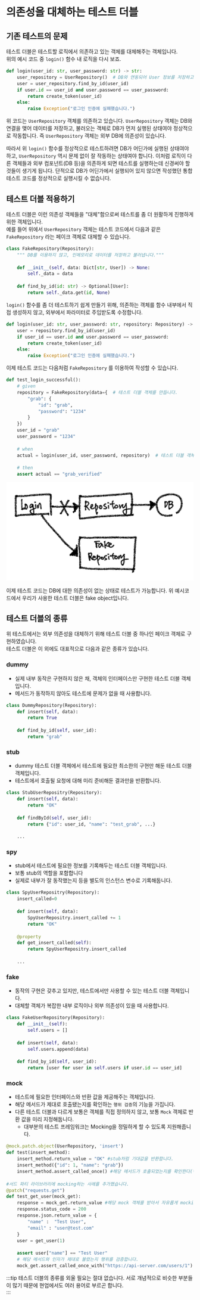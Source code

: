 # 의존성을 대체하는 테스트 더블

## 기존 테스트의 문제

테스트 더블은 테스트할 로직에서 의존하고 있는 객체를 대체해주는 객체입니다.  
위의 예시 코드 중 `login()` 함수 내 로직을 다시 보죠.

```python
def login(user_id: str, user_password: str) -> str:
    user_repository = UserRepository()  # DB와 연동되어 User 정보를 저장하고 불러오는 객체
    user = user_repository.find_by_id(user_id)
    if user.id == user_id and user.password == user_password:
        return create_token(user_id)
    else:
        raise Exception("로그인 인증에 실패했습니다.")
```

위 코드는 `UserRepository` 객체를 의존하고 있습니다. `UserRepository` 객체는 DB와 연결을 맺어 데이터를 저장하고, 불러오는 객체로 DB가 먼저 실행된 상태여야 정상적으로 작동합니다. 즉 `UserRepository` 객체는 외부 DB에 의존성이 있습니다.

따라서 위 `login()` 함수를 정상적으로 테스트하려면 DB가 어딘가에 실행된 상태여야 하고, `UserRepository` 역시 문제 없이 잘 작동하는 상태여야 합니다. 이처럼 로직이 다른 객체들과 외부 컴포넌트(DB 등)을 의존하게 되면 테스트를 실행하는데 신경써야 할 것들이 생기게 됩니다. 단적으로 DB가 어딘가에서 실행되어 있지 않으면 작성했던 통합 테스트 코드를 정상적으로 실행시킬 수 없습니다.


## 테스트 더블 적용하기

테스트 더블은 이런 의존성 객체들을 "대체"함으로써 테스트를 좀 더 원활하게 진행하게 위한 객체입니다.  
예를 들어 위에서 `UserRepository` 객체는 테스트 코드에서 다음과 같은 `FakeRepository` 라는 페이크 객체로 대체할 수 있습니다.

```python
class FakeRepository(Repository):
    """ DB를 이용하지 않고, 인메모리로 데이터를 저장하고 불러냅니다."""
    
    def __init__(self, data: Dict[str, User]) -> None:
        self._data = data
        
    def find_by_id(id: str) -> Optional[User]:
        return self._data.get(id, None)
```

`login()` 함수를 좀 더 테스트하기 쉽게 만들기 위해, 의존하는 객체를 함수 내부에서 직접 생성하지 않고, 외부에서 파라미터로 주입받도록 수정합니다.

```python
def login(user_id: str, user_password: str, repository: Repository) -> str:  # repository 파라미터를 추가합니다.
    user = repository.find_by_id(user_id)
    if user_id == user.id and user.password == user_password:
        return create_token(user_id)
    else:
        raise Exception("로그인 인증에 실패했습니다.")
```

이제 테스트 코드는 다음처럼 `FakeRepository` 를 이용하여 작성할 수 있습니다.

```python
def test_login_successful():
    # given
    repository = FakeRepository(data={  # 테스트 더블 객체를 만듭니다.
        "grab": {
            "id": "grab",
            "password": "1234"
        }
    })
    user_id = "grab"
    user_password = "1234"
    
    # when
    actual = login(user_id, user_password, repository)  # 테스트 더블 객체를 주입합니다.
    
    # then
    assert actual == "grab_verified"
```

![image-20210915215215481](./images/image-20210915215215481.png)

이제 테스트 코드는 DB에 대한 의존성이 없는 상태로 테스트가 가능합니다.
위 예시코드에서 우리가 사용한 테스트 더블은 fake object입니다.

## 테스트 더블의 종류
위 테스트에서는 외부 의존성을 대체하기 위해 테스트 더블 중 하나인 페이크 객체로 구현하였습니다.  
테스트 더블은 이 외에도 대표적으로 다음과 같은 종류가 있습니다.

### dummy
- 실제 내부 동작은 구현하지 않은 채, 객체의 인터페이스만 구현한 테스트 더블 객체입니다.
- 메서드가 동작하지 않아도 테스트에 문제가 없을 때 사용합니다.

```python
class DummyRepository(Repository):
    def insert(self, data):
        return True
    
    def find_by_id(self, user_id):
        return "grab"
```

### stub
- dummy 테스트 더블 객체에서 테스트에 필요한 최소한의 구현만 해둔 테스트 더블 객체입니다.
- 테스트에서 호출될 요청에 대해 미리 준비해둔 결과만을 반환합니다.
```python
class StubUserRepositry(Repository):
    def insert(self, data):
        return "OK"

    def findById(self, user_id):
        return {"id": user_id, "name": "test_grab", ...}

    ...
```

### spy
  - stub에서 테스트에 필요한 정보를 기록해두는 테스트 더블 객체입니다.
  - 보통 stub의 역할을 포함합니다
  - 실제로 내부가 잘 동작했는지 등을 별도의 인스턴스 변수로 기록해둡니다.

```python
class SpyUserRepositry(Repository):
    insert_called=0
   
    def insert(self, data):
        SpyUserRepositry.insert_called += 1
        return "OK"
   
    @property
    def get_insert_called(self):
        return SpyUserRepositry.insert_called

    ...
```

### fake
- 동작의 구현은 갖추고 있지만, 테스트에서만 사용할 수 있는 테스트 더블 객체입니다.
- 대체할 객체가 복잡한 내부 로직이나 외부 의존성이 있을 때 사용합니다.

```python
class FakeUserRepository(Repository): 
    def __init__(self): 
        self.users = []

    def insert(self, data):
        self.users.append(data)

    def find_by_id(self, user_id):
        return [user for user in self.users if user.id == user_id]
```

### mock
  - 테스트에 필요한 인터페이스와 반환 값을 제공해주는 객체입니다.
  - 해당 메서드가 제대로 호출됐는지를 확인하는 `행위 검증`의 기능을 가집니다.   
  - 다른 테스트 더블과 다르게 보통은 객체를 직접 정의하지 않고, 보통 `Mock` 객체로 반환 값을 미리 지정해둡니다.
    - 대부분의 테스트 프레임워크는 Mocking을 정밀하게 할 수 있도록 지원해줍니다.
   
```python
@mock.patch.object(UserRepository, 'insert')
def test(insert_method):
    insert_method.return_value = "OK" #stub처럼 기대값을 반환합니다.
    insert_method({"id": 1, "name": "grab"}) 
    insert_method.assert_called_once() #해당 메서드가 호출되었는지를 확인한다(행위 검증)

#서드 파티 라이브러리에 mocking하는 사례를 추가했습니다.
@patch("requests.get")
def test_get_user(mock_get):
    response = mock_get.return_value #해당 mock 객체를 받아서 자유롭게 mocking합니다.
    response.status_code = 200
    response.json.return_value = { 
        "name" :  "Test User",
        "email" : "user@test.com"
    }
    user = get_user(1)
	
    assert user["name"] == "Test User" 
    # 해당 메서드와 인자가 제대로 불렸는지 행위를 검증합니다.
    mock_get.assert_called_once_with("https://api-server.com/users/1")  
```


:::tip
테스트 더블의 종류를 외울 필요는 절대 없습니다. 서로 개념적으로 비슷한 부분들이 많기 때문에 현업에서도 여러 용어로 부르곤 합니다.     
:::